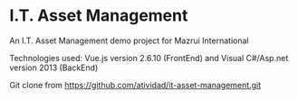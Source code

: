 # I.T. Asset Management
An I.T. Asset Management demo project for Mazrui International

Technologies used: 
Vue.js version 2.6.10 (FrontEnd) and Visual C#/Asp.net version 2013 (BackEnd)  

Git clone from https://github.com/atividad/it-asset-management.git

 

